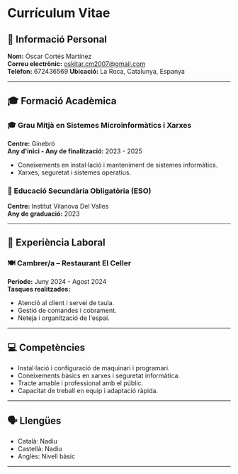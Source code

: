 # Currículum Vitae

## 🧑 Informació Personal

**Nom:** Óscar Cortés Martínez  
**Correu electrònic:** oskitar.cm2007@gmail.com  
**Telèfon:** 672436569 
**Ubicació:** La Roca, Catalunya, Espanya  

---

## 🎓 Formació Acadèmica

### 🎓 Grau Mitjà en Sistemes Microinformàtics i Xarxes  
**Centre:** Ginebró  
**Any d'inici - Any de finalització:**  2023 - 2025
- Coneixements en instal·lació i manteniment de sistemes informàtics.  
- Xarxes, seguretat i sistemes operatius.

### 🏫 Educació Secundària Obligatòria (ESO)  
**Centre:** Institut Vilanova Del Valles  
**Any de graduació:** 2023  

---

## 💼 Experiència Laboral


### 🍽️ Cambrer/a – Restaurant El Celler  
**Període:** Juny 2024 - Agost 2024   
**Tasques realitzades:**  
- Atenció al client i servei de taula.  
- Gestió de comandes i cobrament.  
- Neteja i organització de l'espai.


---

## 💻 Competències


- Instal·lació i configuració de maquinari i programari.  
- Coneixements bàsics en xarxes i seguretat informàtica.  
- Tracte amable i professional amb el públic.  
- Capacitat de treball en equip i adaptació ràpida.

---

## 🗣️ Llengües

- Català: Nadiu  
- Castellà: Nadiu  
- Anglès: Nivell bàsic  

---